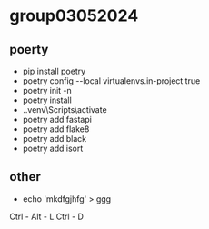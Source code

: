 # group03052024

## poerty
- pip install poetry
- poetry config --local virtualenvs.in-project true
- poetry init -n 
- poetry install
- .\.venv\Scripts\activate 
- poetry add fastapi
- poetry add flake8 
- poetry add black
- poetry add isort


## other
- echo 'mkdfgjhfg' > ggg


Ctrl - Alt - L
Ctrl - D
